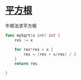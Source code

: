 # [平方根](https://leetcode-cn.com/problems/sqrtx/)

牛顿法求平方根

```go
func mySqrt(x int) int {
    res := x

	for res*res > x {
		res = (res + x/res) / 2
	}
	return res

}
```
